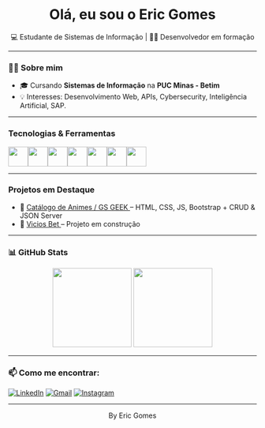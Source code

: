 <h1 align="center">Olá, eu sou o Eric Gomes </h1>

<p align="center">
💻 Estudante de Sistemas de Informação | 👨‍💻 Desenvolvedor em formação <br>
</p>

---

### 👨‍🎓 Sobre mim

- 🎓 Cursando **Sistemas de Informação** na **PUC Minas - Betim**
- 💡 Interesses: Desenvolvimento Web, APIs, Cybersecurity, Inteligência Artificial, SAP.

---

### Tecnologias & Ferramentas

<div style="display: flex; flex-wrap: wrap;">
  <img src="https://cdn.jsdelivr.net/gh/devicons/devicon/icons/html5/html5-original.svg" width="40px"/>
  <img src="https://cdn.jsdelivr.net/gh/devicons/devicon/icons/css3/css3-original.svg" width="40px"/>
  <img src="https://cdn.jsdelivr.net/gh/devicons/devicon/icons/javascript/javascript-original.svg" width="40px"/>
  <img src="https://cdn.jsdelivr.net/gh/devicons/devicon/icons/bootstrap/bootstrap-original.svg" width="40px"/>
  <img src="https://cdn.jsdelivr.net/gh/devicons/devicon/icons/git/git-original.svg" width="40px"/>
  <img src="https://cdn.jsdelivr.net/gh/devicons/devicon/icons/nodejs/nodejs-original.svg" width="40px"/>
  <img src="https://cdn.jsdelivr.net/gh/devicons/devicon/icons/csharp/csharp-original.svg" width="40px"/>
</div>

---

### Projetos em Destaque

- 🔹 [Catálogo de Animes / GS GEEK ](https://github.com/seuusuario/catalogo-filmes) – HTML, CSS, JS, Bootstrap + CRUD & JSON Server
- 🔹 [Vicios Bet ]() – Projeto em construção

---

### 📊 GitHub Stats

<div align="center">
  <img height="160em" src="https://github-readme-stats.vercel.app/api?username=seuusuario&show_icons=true&theme=github_dark&count_private=true"/>
  <img height="160em" src="https://github-readme-stats.vercel.app/api/top-langs/?username=seuusuario&layout=compact&langs_count=7&theme=github_dark"/>
</div>

---

### 📫 Como me encontrar:

[![LinkedIn](https://img.shields.io/badge/LinkedIn-0077B5?style=flat-square&logo=linkedin&logoColor=white)](https://www.linkedin.com/in/eric-gomes-52158b359/)
[![Gmail](https://img.shields.io/badge/Email-D14836?style=flat-square&logo=gmail&logoColor=white)](mailto:eric.gcordeiro16@gmail.com)
[![Instagram](https://img.shields.io/badge/Instagram-E4405F?style=flat-square&logo=instagram&logoColor=white)](https://www.instagram.com/ericgomessz/)


---

<p align="center">By Eric Gomes </p>

